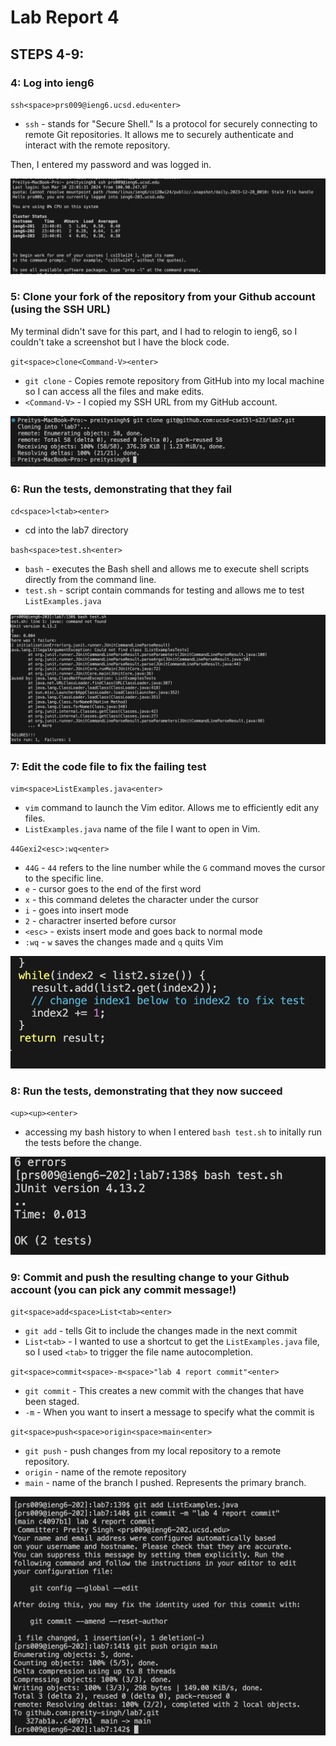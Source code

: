 # Lab Report 4

## STEPS 4-9:

### 4: Log into ieng6
`ssh<space>prs009@ieng6.ucsd.edu<enter>`
* `ssh` - stands for "Secure Shell." Is a protocol for securely connecting to remote Git repositories. It allows me to securely authenticate and interact with the remote repository.

Then, I entered my password and was logged in. 

![Image](login.png)

### 5: Clone your fork of the repository from your Github account (using the SSH URL)
My terminal didn't save for this part, and I had to relogin to ieng6, so I couldn't take a screenshot but I have the block code.

`git<space>clone<Command-V><enter>`
* `git clone` - Copies remote repository from GitHub into my local machine so I can access all the files and make edits.
* `<Command-V>` - I copied my SSH URL from my GitHub account.

![Image](gitClone.png)

### 6: Run the tests, demonstrating that they fail
`cd<space>l<tab><enter>`
* cd into the lab7 directory

`bash<space>test.sh<enter>`
* `bash` - executes the Bash shell and allows me to execute shell scripts directly from the command line.
* `test.sh` - script contain commands for testing and allows me to test `ListExamples.java`

![Image](preFixTest.png)

### 7: Edit the code file to fix the failing test
`vim<space>ListExamples.java<enter>`
* `vim` command to launch the Vim editor. Allows me to efficiently edit any files.
* `ListExamples.java` name of the file I want to open in Vim. 

`44Gexi2<esc>:wq<enter>`
* `44G` - `44` refers to the line number while the `G` command moves the cursor to the specific line.
* `e` - cursor goes to the end of the first word
* `x` - this command deletes the character under the cursor
* `i` - goes into insert mode
* `2` - charactrer inserted before cursor
* `<esc>` - exists insert mode and goes back to normal mode
* `:wq` - `w` saves the changes made and `q` quits Vim

![Image](fixTest.png)

### 8: Run the tests, demonstrating that they now succeed
 `<up><up><enter>`
 * accessing my bash history to when I entered `bash test.sh` to initally run the tests before the change.

![Image](testRun.png)

### 9: Commit and push the resulting change to your Github account (you can pick any commit message!)
`git<space>add<space>List<tab><enter>`
* `git add` - tells Git to include the changes made in the next commit
* `List<tab>` - I wanted to use a shortcut to get the `ListExamples.java` file, so I used `<tab>` to trigger the file name autocompletion.

`git<space>commit<space>-m<space>"lab 4 report commit"<enter>`
* `git commit` - This creates a new commit with the changes that have been staged.
* `-m` - When you want to insert a message to specify what the commit is

`git<space>push<space>origin<space>main<enter>`
* `git push` - push changes from my local repository to a remote repository.
* `origin` - name of the remote repository
* `main` - name of the branch I pushed. Represents the primary branch.

![Image](gitPushCommit.png)

